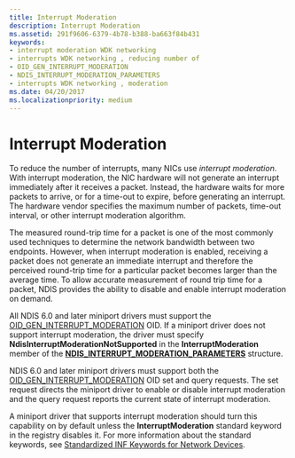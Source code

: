 ```yaml
---
title: Interrupt Moderation
description: Interrupt Moderation
ms.assetid: 291f9606-6379-4b78-b388-ba663f84b431
keywords:
- interrupt moderation WDK networking
- interrupts WDK networking , reducing number of
- OID_GEN_INTERRUPT_MODERATION
- NDIS_INTERRUPT_MODERATION_PARAMETERS
- interrupts WDK networking , moderation
ms.date: 04/20/2017
ms.localizationpriority: medium
---
```


# Interrupt Moderation





To reduce the number of interrupts, many NICs use *interrupt moderation*. With interrupt moderation, the NIC hardware will not generate an interrupt immediately after it receives a packet. Instead, the hardware waits for more packets to arrive, or for a time-out to expire, before generating an interrupt. The hardware vendor specifies the maximum number of packets, time-out interval, or other interrupt moderation algorithm.

The measured round-trip time for a packet is one of the most commonly used techniques to determine the network bandwidth between two endpoints. However, when interrupt moderation is enabled, receiving a packet does not generate an immediate interrupt and therefore the perceived round-trip time for a particular packet becomes larger than the average time. To allow accurate measurement of round trip time for a packet, NDIS provides the ability to disable and enable interrupt moderation on demand.

All NDIS 6.0 and later miniport drivers must support the [OID\_GEN\_INTERRUPT\_MODERATION](https://docs.microsoft.com/windows-hardware/drivers/network/oid-gen-interrupt-moderation) OID. If a miniport driver does not support interrupt moderation, the driver must specify **NdisInterruptModerationNotSupported** in the **InterruptModeration** member of the [**NDIS\_INTERRUPT\_MODERATION\_PARAMETERS**](https://docs.microsoft.com/windows-hardware/drivers/ddi/content/ntddndis/ns-ntddndis-_ndis_interrupt_moderation_parameters) structure.

NDIS 6.0 and later miniport drivers must support both the [OID\_GEN\_INTERRUPT\_MODERATION](https://docs.microsoft.com/windows-hardware/drivers/network/oid-gen-interrupt-moderation) OID set and query requests. The set request directs the miniport driver to enable or disable interrupt moderation and the query request reports the current state of interrupt moderation.

A miniport driver that supports interrupt moderation should turn this capability on by default unless the **InterruptModeration** standard keyword in the registry disables it. For more information about the standard keywords, see [Standardized INF Keywords for Network Devices](standardized-inf-keywords-for-network-devices.md).

 

 





